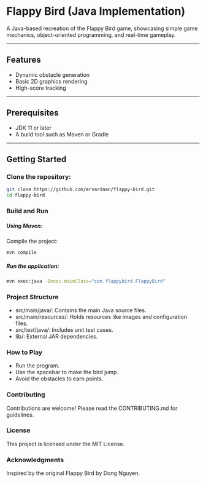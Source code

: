 # Flappy Bird (Java Implementation)

A Java-based recreation of the Flappy Bird game, showcasing simple game mechanics, object-oriented programming, and real-time gameplay.

---

## Features

- Dynamic obstacle generation
- Basic 2D graphics rendering
- High-score tracking

---

## Prerequisites

- JDK 11 or later
- A build tool such as Maven or Gradle

---

## Getting Started

### Clone the repository:

```bash
git clone https://github.com/ervardaan/flappy-bird.git
cd flappy-bird
```
### Build and Run
##### Using Maven: 
Compile the project:

```bash
mvn compile
```
##### Run the application:

```bash
mvn exec:java -Dexec.mainClass="com.flappybird.FlappyBird"
```

### Project Structure
- src/main/java/: Contains the main Java source files.
- src/main/resources/: Holds resources like images and configuration files.
- src/test/java/: Includes unit test cases.
- lib/: External JAR dependencies.

### How to Play
- Run the program.
- Use the spacebar to make the bird jump.
- Avoid the obstacles to earn points.

### Contributing
Contributions are welcome! Please read the CONTRIBUTING.md for guidelines.

### License
This project is licensed under the MIT License.

### Acknowledgments
Inspired by the original Flappy Bird by Dong Nguyen.